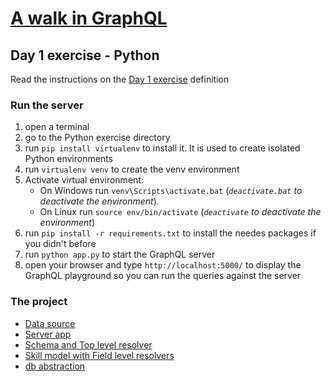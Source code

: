 # [A walk in GraphQL](/README.md)

## Day 1 exercise - Python

Read the instructions on the [Day 1 exercise](../day_01.md#exercise) definition

### Run the server

1. open a terminal
2. go to the Python exercise directory
3. run `pip install virtualenv` to install it. It is used to create isolated Python environments
4. run `virtualenv venv` to create the venv environment
5. Activate virtual environment:
   - On Windows run `venv\Scripts\activate.bat`  (*`deactivate.bat` to deactivate the environment*).
   - On Linux run `source env/bin/activate`      (*`deactivate` to deactivate the environment*) 
6. run `pip install -r requirements.txt` to install the needes packages if you didn't before
7. run `python app.py` to start the GraphQL server
8. open your browser and type `http://localhost:5000/` to display the GraphQL playground so you can run the queries against the server

### The project

- [Data source](../datasource/data.json)
- [Server app](app.py)
- [Schema and Top level resolver](schema.py)
- [Skill model with Field level resolvers](skill.py)
- [db abstraction](data.py)
